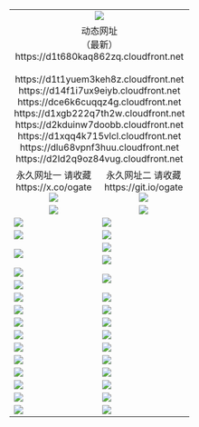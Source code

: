 ﻿<table>
  <tr></tr>
  <tr><td colspan=2 align=center><img src="https://d1t680kaq862zq.cloudfront.net/Up/oGate.jpg" /></td></tr>
  <tr><td colspan=2 align=center>动态网址<br/>（最新）
<br>https://d1t680kaq862zq.cloudfront.net
<br>
<br>https://d1t1yuem3keh8z.cloudfront.net
<br>https://d14f1i7ux9eiyb.cloudfront.net
<br>https://dce6k6cuqqz4g.cloudfront.net
<br>https://d1xgb222q7th2w.cloudfront.net
<br>https://d2kduinw7doobb.cloudfront.net
<br>https://d1xqq4k715vlcl.cloudfront.net
<br>https://dlu68vpnf3huu.cloudfront.net
<br>https://d2ld2q9oz84vug.cloudfront.net
    </td>
  </tr>
  <tr>
    <td align=center>永久网址一 请收藏<br/>https://x.co/ogate<br><a href="https://d1t680kaq862zq.cloudfront.net/Up/0WMGDL1.png"><img src="https://d1t680kaq862zq.cloudfront.net/Up/0WMGD1.png" /></a></td>
    <td align=center>永久网址二 请收藏<br/>https://git.io/ogate<br><a href="https://d1t680kaq862zq.cloudfront.net/Up/0WMGDL2.png"><img src="https://d1t680kaq862zq.cloudfront.net/Up/0WMGD2.png" /></a></td>
  </tr>
  <tr>
    <td align=center><a href="https://d1t680kaq862zq.cloudfront.net/?from=github"><img src="https://d1t680kaq862zq.cloudfront.net/Up/0WMPG.jpg" /></a></td>
    <td align=center><a href="https://d1t680kaq862zq.cloudfront.net/ogUP.aspx?name=0oGate.apk&from=github"><img src="https://d1t680kaq862zq.cloudfront.net/Up/0WMAZ.jpg" /></a></td>
  </tr>
  <tr>
    <td><a href="https://d1t680kaq862zq.cloudfront.net/oNote.aspx?id=oGate&from=github" target="_blank"><img src="https://d1t680kaq862zq.cloudfront.net/Up/0WCYY.jpg" /></a></td>
    <td><a href="https://d1t680kaq862zq.cloudfront.net/oNote.aspx?id=oNote&from=github" target="_blank"><img src="https://d1t680kaq862zq.cloudfront.net/Up/0WZTT.jpg" /></a></td>
  </tr>
  <tr>
    <td><a href="https://d1t680kaq862zq.cloudfront.net/ogDY.aspx?from=github" target="_blank"><img src="https://d1t680kaq862zq.cloudfront.net/Up/DY.jpg"/></a></td>
    <td><a href="https://d1t680kaq862zq.cloudfront.net/ogST.aspx?from=github" target="_blank"><img src="https://d1t680kaq862zq.cloudfront.net/Up/ST.jpg"/></a></td>
  </tr>
  <tr>
    <td rowspan=2><a href="https://d1t680kaq862zq.cloudfront.net/ogUP.aspx?name=WJ.mp4&from=github" target="_blank"><img src="https://d1t680kaq862zq.cloudfront.net/Up/WJ.jpg" /></a></td>
    <td><a href="https://d1t680kaq862zq.cloudfront.net/ogUP.aspx?name=DKC.mp4&count=17&from=github" target="_blank"><img src="https://d1t680kaq862zq.cloudfront.net/Up/DKC.jpg" /></a></td> 
  </tr>
  <tr>
    <td><a href="https://d1t680kaq862zq.cloudfront.net/ogUP.aspx?name=LRWS.mp4&count=6B:16,5A:10,5B:35,4A:14,4B:19,3A:10,3B:26,2A:16,2B:21,1A:23,1B:29&from=github" target="_blank"><img src="https://d1t680kaq862zq.cloudfront.net/Up/LRWS.jpg" /></a></td>
  </tr>
  <tr>
    <td><a href="https://d1t680kaq862zq.cloudfront.net/ogUP.aspx?name=JQR.mp4&count=2&from=github" target="_blank"><img src="https://d1t680kaq862zq.cloudfront.net/Up/JQR.jpg" /></a></td>   
    <td rowspan=2><a href="https://d1t680kaq862zq.cloudfront.net/ogUP.aspx?name=JP.mp4&count=9&from=github" target="_blank"><img src="https://d1t680kaq862zq.cloudfront.net/Up/JP.jpg" /></td>
  </tr>
  <tr>
    <td><a href="https://d1t680kaq862zq.cloudfront.net/ogUP.aspx?name=ZSJ.mp4&count=16&from=github" target="_blank"><img src="https://d1t680kaq862zq.cloudfront.net/Up/ZSJ.jpg" /></a></td>
  </tr>
  <tr>
    <td><a href="https://d1t680kaq862zq.cloudfront.net/ogUP.aspx?name=SSZJ.mp4&count=7&current=2&from=github" target="_blank"><img src="https://d1t680kaq862zq.cloudfront.net/Up/SSZJ.jpg" /></a></td>
    <td><a href="https://d1t680kaq862zq.cloudfront.net/ogUP.aspx?name=WH.mp4&from=github" target="_blank"><img src="https://d1t680kaq862zq.cloudfront.net/Up/WH.jpg" /></a></td>
  </tr>
  <tr>
    <td><a href="https://d1t680kaq862zq.cloudfront.net/ogUP.aspx?name=DWHM.mp4&from=github" target="_blank"><img src="https://d1t680kaq862zq.cloudfront.net/Up/DWHM.jpg" /></a></td>
    <td><a href="https://d1t680kaq862zq.cloudfront.net/ogUP.aspx?name=XTFY.mp4&count=24&from=github" target="_blank"><img src="https://d1t680kaq862zq.cloudfront.net/Up/XTFY.jpg" /></a></td>
  </tr>
  <tr>
    <td><a href="https://d1t680kaq862zq.cloudfront.net/ogUP.aspx?name=4SQQ.mp4&count=06:11&current=06:11&from=github" target="_blank"><img src="https://d1t680kaq862zq.cloudfront.net/Up/4SQQ0.jpg" /></a></td>
    <td><a href="https://d1t680kaq862zq.cloudfront.net/ogUP.aspx?name=4SHQ.mp4&count=06:11&current=06:11&from=github" target="_blank"><img src="https://d1t680kaq862zq.cloudfront.net/Up/4SHQ0.jpg" /></a></td>
  </tr>
  <tr>
    <td><a href="https://d1t680kaq862zq.cloudfront.net/ogUP.aspx?name=4SZG.mp4&count=06:12&current=06:10&from=github" target="_blank"><img src="https://d1t680kaq862zq.cloudfront.net/Up/4SZG0.jpg" /></a></td>
    <td><a href="https://d1t680kaq862zq.cloudfront.net/ogUP.aspx?name=4SDJ.mp4&count=06:18&current=06:17&from=github" target="_blank"><img src="https://d1t680kaq862zq.cloudfront.net/Up/4SDJ0.jpg" /></a></td>
  </tr>
  <tr>
    <td><a href="https://d1t680kaq862zq.cloudfront.net/onUP.aspx?name=https://x.co/dtw99&from=github" target="_blank"><img src="https://d1t680kaq862zq.cloudfront.net/Up/0DTW.jpg"/></a></td>
    <td><a href="https://d1t680kaq862zq.cloudfront.net/onUP.aspx?name=https://d2ao90bsskjq20.cloudfront.net/acenter/&from=github" target="_blank"><img src="https://d1t680kaq862zq.cloudfront.net/Up/0TDW.jpg" /></a></td>
  </tr>
  <tr>
    <td><a href="https://d1t680kaq862zq.cloudfront.net/onUP.aspx?name=https://d3qz7yth5i2rae.cloudfront.net/gb/nsc413.htm&from=github" target="_blank"><img src="https://d1t680kaq862zq.cloudfront.net/Up/0DJY.jpg" /></a></td>
    <td><a href="https://d1t680kaq862zq.cloudfront.net/onUP.aspx?name=https://dgocdxv5343dc.cloudfront.net/xtr/gb/prog204.html&from=github" target="_blank"><img src="https://d1t680kaq862zq.cloudfront.net/Up/0XTR.jpg" /></a></td>
  </tr>
  <tr>
    <td><a href="https://d1t680kaq862zq.cloudfront.net/onUP.aspx?name=https://d7203y8eitivv.cloudfront.net&from=github" target="_blank"><img src="https://d1t680kaq862zq.cloudfront.net/Up/0MHW.jpg" /></a></td>
    <td><a href="https://d1t680kaq862zq.cloudfront.net/onUP.aspx?name=https://d38z1xzg5vtneh.cloudfront.net&from=github" target="_blank"><img src="https://d1t680kaq862zq.cloudfront.net/Up/0ZJW.jpg" /></a></td>
  </tr>
  <tr>
    <td><a href="https://d1t680kaq862zq.cloudfront.net/ogUP.aspx?name=FG.zip&from=github" target="_blank"><img src="https://d1t680kaq862zq.cloudfront.net/Up/FG.jpg" /></a></td>
    <td><a href="https://d1t680kaq862zq.cloudfront.net/ogUP.aspx?name=FGA.apk&from=github" target="_blank"><img src="https://d1t680kaq862zq.cloudfront.net/Up/FGA.jpg" /></a></td>
  </tr>
  <tr>
    <td><a href="https://d1t680kaq862zq.cloudfront.net/ogUP.aspx?name=U.zip&from=github" target="_blank"><img src="https://d1t680kaq862zq.cloudfront.net/Up/U.jpg" /></a></td>
    <td><a href="https://d1t680kaq862zq.cloudfront.net/ogUP.aspx?name=UA.apk&from=github" target="_blank"><img src="https://d1t680kaq862zq.cloudfront.net/Up/UA.jpg" /></a></td>
  </tr>
  <tr>
    <td><a href="https://d1t680kaq862zq.cloudfront.net/ogUP.aspx?name=0iPPOTV.zip&from=github" target="_blank"><img src="https://d1t680kaq862zq.cloudfront.net/Up/0iPPOTV.jpg" /></a></td>
    <td><a href="https://d1t680kaq862zq.cloudfront.net/ogUP.aspx?name=0iNTD.apk&from=github" target="_blank"><img src="https://d1t680kaq862zq.cloudfront.net/Up/0iNTD.jpg" /></a></td>
  </tr>
</table>
